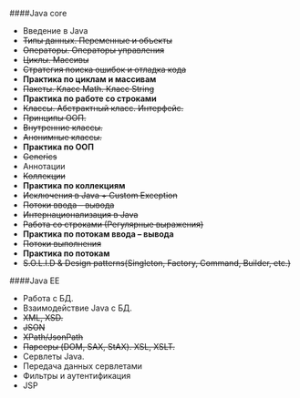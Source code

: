 ####Java core
* Введение в Java
* ~~Типы данных. Переменные и объекты~~
* ~~Операторы. Операторы управления~~
* ~~Циклы. Массивы~~
* ~~Стратегия поиска ошибок и отладка кода~~
* **Практика по циклам и массивам**
* ~~Пакеты. Класс Math. Класс String~~
* **Практика по работе со строками**
* ~~Классы. Абстрактный класс. Интерфейс.~~ 
* ~~Принципы ООП.~~
* ~~Внутренние классы.~~
* ~~Анонимные классы.~~
* **Практика по ООП**
* ~~Generics~~
* Аннотации
* ~~Коллекции~~
* **Практика по коллекциям**
* ~~Исключения в Java + Custom Exception~~
* ~~Потоки ввода – вывода~~
* ~~Интернационализация в Java~~
* ~~Работа со строками (Регулярные выражения)~~
* **Практика по потокам ввода – вывода**
* ~~Потоки выполнения~~
* **Практика по потокам**
* ~~S.O.L.I.D & Design patterns(Singleton, Factory, Command, Builder, etc.)~~

####Java EE
* Работа с БД.
* Взаимодействие Java с БД.
* ~~XML, XSD.~~
* ~~JSON~~
* ~~XPath/JsonPath~~
* ~~Парсеры (DOM, SAX, StAX). XSL, XSLT.~~
* Сервлеты  Java.
* Передача данных сервлетами
* Фильтры и аутентификация
* JSP
